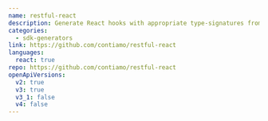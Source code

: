 ```yaml
---
name: restful-react
description: Generate React hooks with appropriate type-signatures from OpenAPI descriptions
categories:
  - sdk-generators
link: https://github.com/contiamo/restful-react
languages:
  react: true
repo: https://github.com/contiamo/restful-react
openApiVersions:
  v2: true
  v3: true
  v3_1: false
  v4: false
---
```

